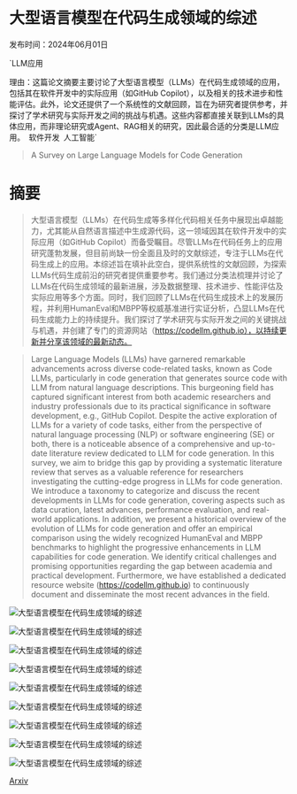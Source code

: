 # 大型语言模型在代码生成领域的综述

发布时间：2024年06月01日

`LLM应用

理由：这篇论文摘要主要讨论了大型语言模型（LLMs）在代码生成领域的应用，包括其在软件开发中的实际应用（如GitHub Copilot），以及相关的技术进步和性能评估。此外，论文还提供了一个系统性的文献回顾，旨在为研究者提供参考，并探讨了学术研究与实际开发之间的挑战与机遇。这些内容都直接关联到LLMs的具体应用，而非理论研究或Agent、RAG相关的研究，因此最合适的分类是LLM应用。` `软件开发` `人工智能`

> A Survey on Large Language Models for Code Generation

# 摘要

> 大型语言模型（LLMs）在代码生成等多样化代码相关任务中展现出卓越能力，尤其能从自然语言描述中生成源代码，这一领域因其在软件开发中的实际应用（如GitHub Copilot）而备受瞩目。尽管LLMs在代码任务上的应用研究蓬勃发展，但目前尚缺一份全面且及时的文献综述，专注于LLMs在代码生成上的应用。本综述旨在填补此空白，提供系统性的文献回顾，为探索LLMs代码生成前沿的研究者提供重要参考。我们通过分类法梳理并讨论了LLMs在代码生成领域的最新进展，涉及数据整理、技术进步、性能评估及实际应用等多个方面。同时，我们回顾了LLMs在代码生成技术上的发展历程，并利用HumanEval和MBPP等权威基准进行实证分析，凸显LLMs在代码生成能力上的持续提升。我们探讨了学术研究与实际开发之间的关键挑战与机遇，并创建了专门的资源网站（https://codellm.github.io），以持续更新并分享该领域的最新动态。

> Large Language Models (LLMs) have garnered remarkable advancements across diverse code-related tasks, known as Code LLMs, particularly in code generation that generates source code with LLM from natural language descriptions. This burgeoning field has captured significant interest from both academic researchers and industry professionals due to its practical significance in software development, e.g., GitHub Copilot. Despite the active exploration of LLMs for a variety of code tasks, either from the perspective of natural language processing (NLP) or software engineering (SE) or both, there is a noticeable absence of a comprehensive and up-to-date literature review dedicated to LLM for code generation. In this survey, we aim to bridge this gap by providing a systematic literature review that serves as a valuable reference for researchers investigating the cutting-edge progress in LLMs for code generation. We introduce a taxonomy to categorize and discuss the recent developments in LLMs for code generation, covering aspects such as data curation, latest advances, performance evaluation, and real-world applications. In addition, we present a historical overview of the evolution of LLMs for code generation and offer an empirical comparison using the widely recognized HumanEval and MBPP benchmarks to highlight the progressive enhancements in LLM capabilities for code generation. We identify critical challenges and promising opportunities regarding the gap between academia and practical development. Furthermore, we have established a dedicated resource website (https://codellm.github.io) to continuously document and disseminate the most recent advances in the field.

![大型语言模型在代码生成领域的综述](../../../paper_images/2406.00515/x1.png)

![大型语言模型在代码生成领域的综述](../../../paper_images/2406.00515/x2.png)

![大型语言模型在代码生成领域的综述](../../../paper_images/2406.00515/x3.png)

![大型语言模型在代码生成领域的综述](../../../paper_images/2406.00515/Data_Processing_v2.png)

![大型语言模型在代码生成领域的综述](../../../paper_images/2406.00515/x4.png)

![大型语言模型在代码生成领域的综述](../../../paper_images/2406.00515/FFT_PEFT_v4.png)

![大型语言模型在代码生成领域的综述](../../../paper_images/2406.00515/x5.png)

![大型语言模型在代码生成领域的综述](../../../paper_images/2406.00515/x6.png)

![大型语言模型在代码生成领域的综述](../../../paper_images/2406.00515/Agent.png)

[Arxiv](https://arxiv.org/abs/2406.00515)